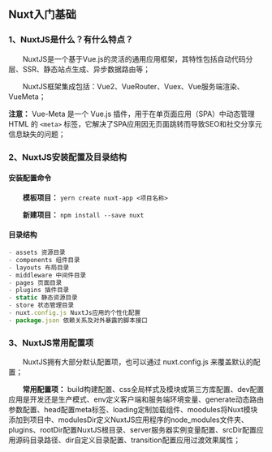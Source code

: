 ## Nuxt入门基础

### 1、NuxtJS是什么？有什么特点？
&emsp;&emsp;NuxtJS是一个基于Vue.js的灵活的通用应用框架，其特性包括自动代码分层、SSR、静态站点生成、异步数据路由等；

&emsp;&emsp;NuxtJS框架集成包括：Vue2、VueRouter、Vuex、Vue服务端渲染、VueMeta；

**注意：** Vue-Meta 是一个 Vue.js 插件，用于在单页面应用（SPA）中动态管理 HTML 的 `<meta>` 标签，它解决了SPA应用因无页面跳转而导致SEO和社交分享元信息缺失的问题；

### 2、NuxtJS安装配置及目录结构
#### 安装配置命令
&emsp;&emsp;**模板项目：** `yern create nuxt-app <项目名称>`

&emsp;&emsp;**新建项目：** `npm install --save nuxt`

#### 目录结构
```js
- assets 资源目录
- components 组件目录
- layouts 布局目录
- middleware 中间件目录
- pages 页面目录
- plugins 插件目录
- static 静态资源目录
- store 状态管理目录
- nuxt.config.js NuxtJs应用的个性化配置
- package.json 依赖关系及对外暴露的脚本接口
```

### 3、NuxtJS常用配置项

&emsp;&emsp;NuxtJS拥有大部分默认配置项，也可以通过 nuxt.config.js 来覆盖默认的配置；

&emsp;&emsp;**常用配置项：** build构建配置、css全局样式及模块或第三方库配置、dev配置应用是开发还是生产模式、env定义客户端和服务端环境变量、generate动态路由参数配置、head配置meta标签、loading定制加载组件、moodules将Nuxt模块添加到项目中、modulesDir定义NuxtJS应用程序的node_modules文件夹、plugins、rootDir配置NuxtJS根目录、server服务器实例变量配置、srcDir配置应用源码目录路径、dir自定义目录配置、transition配置应用过渡效果属性；

